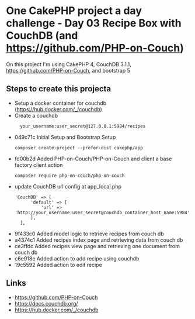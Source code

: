 # One CakePHP project a day challenge - Day 03 Recipe Box with CouchDB (and https://github.com/PHP-on-Couch)

On this project I'm using CakePHP 4, CouchDB 3.1.1, https://github.com/PHP-on-Couch, and bootstrap 5

## Steps to create this projecta
- Setup a docker container for couchdb (https://hub.docker.com/_/couchdb)
- Create a couchdb
  ```
    your_username:user_secret@127.0.0.1:5984/recipes
  ```
- 049c71c  Initial Setup and Bootstrap Setup
   ```
   composer create-project --prefer-dist cakephp/app
  ```
- fd00b2d Added PHP-on-Couch/PHP-on-Couch and client a base factory client action
  ```
  composer require php-on-couch/php-on-couch
  ```
- update CouchDB url config at app_local.php
  ```
  'CouchDB' => [
        'default' => [
            'url' => 'http://your_username:user_secret@couchdb_container_host_name:5984',
        ],
    ],
  ```
- 9f433c0 Added model logic to retrieve recipes from couch db
- a4374c1 Added recipes index page and retrieving data from couch db
- ce3ffdc Added recipes view page and retrieving one document from couch db
- c6e918e Added action to add recipe using couchdb
- 19c5592 Added action to edit recipe

## Links
- https://github.com/PHP-on-Couch
- https://docs.couchdb.org/
- https://hub.docker.com/_/couchdb
